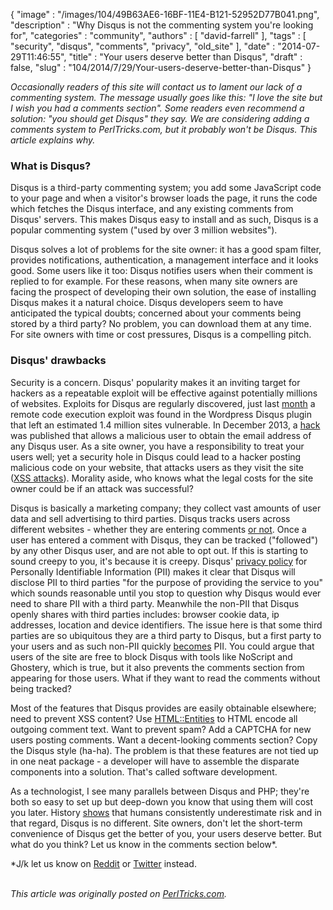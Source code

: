 {
   "image" : "/images/104/49B63AE6-16BF-11E4-B121-52952D77B041.png",
   "description" : "Why Disqus is not the commenting system you're looking for",
   "categories" : "community",
   "authors" : [
      "david-farrell"
   ],
   "tags" : [
      "security",
      "disqus",
      "comments",
      "privacy",
      "old_site"
   ],
   "date" : "2014-07-29T11:46:55",
   "title" : "Your users deserve better than Disqus",
   "draft" : false,
   "slug" : "104/2014/7/29/Your-users-deserve-better-than-Disqus"
}


*Occasionally readers of this site will contact us to lament our lack of a commenting system. The message usually goes like this: "I love the site but I wish you had a comments section". Some readers even recommend a solution: "you should get Disqus" they say. We are considering adding a comments system to PerlTricks.com, but it probably won't be Disqus. This article explains why.*

### What is Disqus?

Disqus is a third-party commenting system; you add some JavaScript code to your page and when a visitor's browser loads the page, it runs the code which fetches the Disqus interface, and any existing comments from Disqus' servers. This makes Disqus easy to install and as such, Disqus is a popular commenting system ("used by over 3 million websites").

Disqus solves a lot of problems for the site owner: it has a good spam filter, provides notifications, authentication, a management interface and it looks good. Some users like it too: Disqus notifies users when their comment is replied to for example. For these reasons, when many site owners are facing the prospect of developing their own solution, the ease of installing Disqus makes it a natural choice. Disqus developers seem to have anticipated the typical doubts; concerned about your comments being stored by a third party? No problem, you can download them at any time. For site owners with time or cost pressures, Disqus is a compelling pitch.

### Disqus' drawbacks

Security is a concern. Disqus' popularity makes it an inviting target for hackers as a repeatable exploit will be effective against potentially millions of websites. Exploits for Disqus are regularly discovered, just last [month](http://thehackernews.com/2014/06/Disqus-wordpress-plugin-flaw-leaves.html) a remote code execution exploit was found in the Wordpress Disqus plugin that left an estimated 1.4 million sites vulnerable. In December 2013, a [hack](http://cornucopia-en.cornubot.se/2013/12/flash-disqus-cracked-security-flaw.html) was published that allows a malicious user to obtain the email address of any Disqus user. As a site owner, you have a responsibility to treat your users well; yet a security hole in Disqus could lead to a hacker posting malicious code on your website, that attacks users as they visit the site ([XSS attacks](https://en.wikipedia.org/wiki/Cross-site_scripting)). Morality aside, who knows what the legal costs for the site owner could be if an attack was successful?

Disqus is basically a marketing company; they collect vast amounts of user data and sell advertising to third parties. Disqus tracks users across different websites - whether they are entering comments [or not](http://en.wikipedia.org/wiki/Disqus#Criticism_.26_Privacy_Concerns). Once a user has entered a comment with Disqus, they can be tracked ("followed") by any other Disqus user, and are not able to opt out. If this is starting to sound creepy to you, it's because it is creepy. Disqus' [privacy policy](https://help.disqus.com/customer/portal/articles/466259-privacy-policy) for Personally Identifiable Information (PII) makes it clear that Disqus will disclose PII to third parties "for the purpose of providing the service to you" which sounds reasonable until you stop to question why Disqus would ever need to share PII with a third party. Meanwhile the non-PII that Disqus openly shares with third parties includes: browser cookie data, ip addresses, location and device identifiers. The issue here is that some third parties are so ubiquitous they are a third party to Disqus, but a first party to your users and as such non-PII quickly [becomes](http://cyberlaw.stanford.edu/node/6701) PII. You could argue that users of the site are free to block Disqus with tools like NoScript and Ghostery, which is true, but it also prevents the comments section from appearing for those users. What if they want to read the comments without being tracked?

Most of the features that Disqus provides are easily obtainable elsewhere; need to prevent XSS content? Use [HTML::Entities](https://metacpan.org/pod/HTML::Entities) to HTML encode all outgoing comment text. Want to prevent spam? Add a CAPTCHA for new users posting comments. Want a decent-looking comments section? Copy the Disqus style (ha-ha). The problem is that these features are not tied up in one neat package - a developer will have to assemble the disparate components into a solution. That's called software development.

As a technologist, I see many parallels between Disqus and PHP; they're both so easy to set up but deep-down you know that using them will cost you later. History [shows](http://www.psychologytoday.com/blog/the-inertia-trap/201302/why-are-people-bad-evaluating-risks) that humans consistently underestimate risk and in that regard, Disqus is no different. Site owners, don't let the short-term convenience of Disqus get the better of you, your users deserve better. But what do you think? Let us know in the comments section below\*.

\*J/k let us know on [Reddit](http://www.reddit.com/r/programming/comments/2c19of/your_users_deserve_better_than_disqus/) or [Twitter](https://twitter.com/PerlTricks) instead.

\
*This article was originally posted on [PerlTricks.com](http://perltricks.com).*
